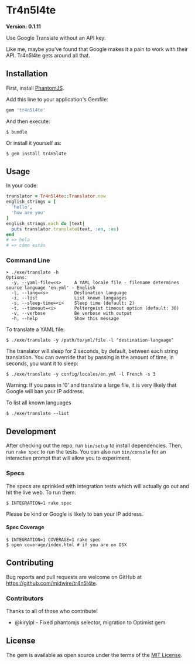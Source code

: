 # Tr4n5l4te

**Version: 0.1.11**

Use Google Translate without an API key.

Like me, maybe you've found that Google makes it a pain to work with their API. Tr4n5l4te gets around all that.

## Installation

First, install [PhantomJS](http://phantomjs.org/).

Add this line to your application's Gemfile:

```ruby
gem 'tr4n5l4te'
```

And then execute:

    $ bundle

Or install it yourself as:

    $ gem install tr4n5l4te

## Usage

In your code:

```ruby
translator = Tr4n5l4te::Translator.new
english_strings = [
  'hello',
  'how are you'
]
english_strings.each do |text|
  puts translator.translate(text, :en, :es)
end
# => hola
# => cómo estás
```

### Command Line

    ➤ ./exe/translate -h
    Options:
      -y, --yaml-file=<s>     A YAML locale file - filename determines source language 'en.yml' - English
      -l, --lang=<s>          Destination language
      -i, --list              List known languages
      -s, --sleep-time=<i>    Sleep time (default: 2)
      -t, --timeout=<i>       Poltergeist timeout option (default: 30)
      -v, --verbose           Be verbose with output
      -h, --help              Show this message

To translate a YAML file:

    $ ./exe/translate -y /path/to/yml/file -l "destination-language"

The translator will sleep for 2 seconds, by default, between each string translation. You can override that by passing in the amount of time, in seconds, you want it to sleep:

    $ ./exe/translate -y config/locales/en.yml -l French -s 3

Warning: If you pass in '0' and translate a large file, it is very likely that Google will ban your IP address.

To list all known languages

    $ ./exe/translate --list

## Development

After checking out the repo, run `bin/setup` to install dependencies. Then, run `rake spec` to run the tests. You can also run `bin/console` for an interactive prompt that will allow you to experiment.

### Specs

The specs are sprinkled with integration tests which will actually go out and hit the live web. To run them:

    $ INTEGRATION=1 rake spec

Please be kind or Google is likely to ban your IP address.

#### Spec Coverage

    $ INTEGRATION=1 COVERAGE=1 rake spec
    $ open coverage/index.html # if you are on OSX

## Contributing

Bug reports and pull requests are welcome on GitHub at https://github.com/midwire/tr4n5l4te.

### Contributors

Thanks to all of those who contribute!

* @kirylpl - Fixed phantomjs selector, migration to Optimist gem

## License

The gem is available as open source under the terms of the [MIT License](http://opensource.org/licenses/MIT).
